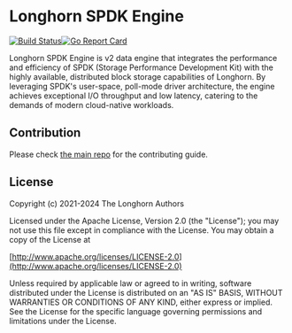 Longhorn SPDK Engine
==
[![Build Status](https://github.com/longhorn/longhorn-spdk-engine/actions/workflows/build.yml/badge.svg)](https://github.com/longhorn/longhorn-spdk-engine/actions/workflows/build.yml)[![Go Report Card](https://goreportcard.com/badge/github.com/longhorn/longhorn-spdk-engine)](https://goreportcard.com/report/github.com/longhorn/longhorn-spdk-engine)


Longhorn SPDK Engine is v2 data engine that integrates the performance and efficiency of SPDK (Storage Performance Development Kit) with the highly available, distributed block storage capabilities of Longhorn. By leveraging SPDK's user-space, poll-mode driver architecture, the engine achieves exceptional I/O throughput and low latency, catering to the demands of modern cloud-native workloads.


## Contribution

Please check [the main repo](https://github.com/longhorn/longhorn#community) for the contributing guide.

## License
Copyright (c) 2021-2024 The Longhorn Authors

Licensed under the Apache License, Version 2.0 (the "License");
you may not use this file except in compliance with the License.
You may obtain a copy of the License at

[http://www.apache.org/licenses/LICENSE-2.0](http://www.apache.org/licenses/LICENSE-2.0)

Unless required by applicable law or agreed to in writing, software
distributed under the License is distributed on an "AS IS" BASIS,
WITHOUT WARRANTIES OR CONDITIONS OF ANY KIND, either express or implied.
See the License for the specific language governing permissions and
limitations under the License.

